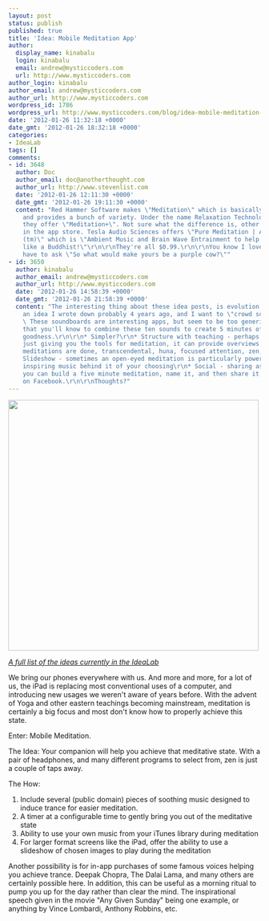 ```yaml
---
layout: post
status: publish
published: true
title: 'Idea: Mobile Meditation App'
author:
  display_name: kinabalu
  login: kinabalu
  email: andrew@mysticcoders.com
  url: http://www.mysticcoders.com
author_login: kinabalu
author_email: andrew@mysticcoders.com
author_url: http://www.mysticcoders.com
wordpress_id: 1786
wordpress_url: http://www.mysticcoders.com/blog/idea-mobile-meditation-app/
date: '2012-01-26 11:32:18 +0000'
date_gmt: '2012-01-26 18:32:18 +0000'
categories:
- IdeaLab
tags: []
comments:
- id: 3648
  author: Doc
  author_email: doc@anotherthought.com
  author_url: http://www.stevenlist.com
  date: '2012-01-26 12:11:30 +0000'
  date_gmt: '2012-01-26 19:11:30 +0000'
  content: "Red Hammer Software makes \"Meditation\" which is basically a soundboard
    and provides a bunch of variety. Under the name Relaxation Technologies Studio,
    they offer \"Meditation+\". Not sure what the difference is, other than the category
    in the app store. Tesla Audio Sciences offers \"Pure Meditation | AmbiScience
    (tm)\" which is \"Ambient Music and Brain Wave Entrainment to help you meditate
    like a Buddhist!\"\r\n\r\nThey're all $0.99.\r\n\r\nYou know I love you, so I
    have to ask \"So what would make yours be a purple cow?\""
- id: 3650
  author: kinabalu
  author_email: andrew@mysticcoders.com
  author_url: http://www.mysticcoders.com
  date: '2012-01-26 14:58:39 +0000'
  date_gmt: '2012-01-26 21:58:39 +0000'
  content: "The interesting thing about these idea posts, is evolution.  This was
    an idea I wrote down probably 4 years ago, and I want to \"crowd source\" it.
    \ These soundboards are interesting apps, but seem to be too generic and expecting
    that you'll know to combine these ten sounds to create 5 minutes of meditative
    goodness.\r\n\r\n* Simpler?\r\n* Structure with teaching - perhaps instead of
    just giving you the tools for meditation, it can provide overviews of how specific
    meditations are done, transcendental, huna, focused attention, zen, etc.\r\n*
    Slideshow - sometimes an open-eyed meditation is particularly powerful with some
    inspiring music behind it of your choosing\r\n* Social - sharing aspect, where
    you can build a five minute meditation, name it, and then share it with your friends
    on Facebook.\r\n\r\nThoughts?"
---
```

<img src="http://farm7.staticflickr.com/6071/6131624592_a86d75325e.jpg" width="500" />

<a href="http://www.mysticcoders.com/idea-lab/"><em>A full list of the ideas currently in the IdeaLab</em></a>

We bring our phones everywhere with us.  And more and more, for a lot of us, the iPad is replacing most conventional uses of a computer, and introducing new usages we weren't aware of years before.  With the advent of Yoga and other eastern teachings becoming mainstream, meditation is certainly a big focus and most don't know how to properly achieve this state.

Enter: Mobile Meditation.

The Idea: Your companion will help you achieve that meditative state.  With a pair of headphones, and many different programs to select from, zen is just a couple of taps away.

The How:

1. Include several (public domain) pieces of soothing music designed to induce trance for easier meditation.<br />
2. A timer at a configurable time to gently bring you out of the meditative state<br />
3. Ability to use your own music from your iTunes library during meditation<br />
4. For larger format screens like the iPad, offer the ability to use a slideshow of chosen images to play during the meditation

Another possibility is for in-app purchases of some famous voices helping you achieve trance.  Deepak Chopra, The Dalai Lama, and many others are certainly possible here.  In addition, this can be useful as a morning ritual to pump you up for the day rather than clear the mind.  The inspirational speech given in the movie "Any Given Sunday" being one example, or anything by Vince Lombardi, Anthony Robbins, etc.

